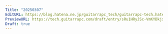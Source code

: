 ```yaml
---
Title: "20250307"
EditURL: https://blog.hatena.ne.jp/guitarrapc_tech/guitarrapc-tech.hatenablog.com/atom/entry/6802418398335467328
PreviewURL: https://tech.guitarrapc.com/draft/entry/sRu1HRyJSc-VmKYDkjx8Goo_-w8
Draft: true
---
```


